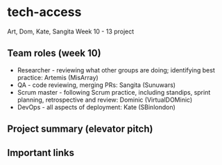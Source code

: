 # tech-access
Art, Dom, Kate, Sangita Week 10 - 13 project

## Team roles (week 10)
- Researcher - reviewing what other groups are doing; identifying best practice: Artemis (MisArray)
- QA - code reviewing, merging PRs: Sangita (Sunuwars)
- Scrum master - following Scrum practice, including standips, sprint planning, retrospective and review: Dominic (VirtualDOMinic)
- DevOps - all aspects of deployment: Kate (SBinlondon)

## Project summary (elevator pitch)

## Important links


